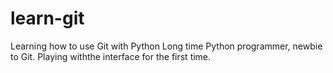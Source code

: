 # learn-git
Learning how to use Git with Python
Long time Python programmer, newbie to Git. Playing withthe interface for the first time.
